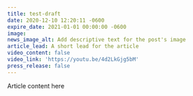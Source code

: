```yaml
---
title: test-draft
date: 2020-12-10 12:20:11 -0600
expire_date: 2021-01-01 00:00:00 -0600
image:
news_image_alt: Add descriptive text for the post's image
article_lead: A short lead for the article
video_content: false
video_link: 'https://youtu.be/4d2LkGjg5bM'
press_release: false
---
```


Article content here
